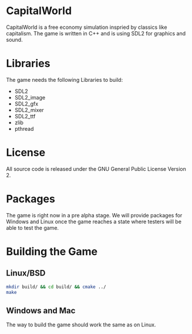 # CapitalWorld
CapitalWorld is a free economy simulation inspried by classics like capitalism. The game is written in C++ and is using SDL2 for graphics and sound.

# Libraries
The game needs the following Libraries to build:

* SDL2
* SDL2_image
* SDL2_gfx
* SDL2_mixer
* SDL2_ttf
* zlib
* pthread

# License
All source code is released under the GNU General Public License Version 2.

# Packages
The game is right now in a pre alpha stage. We will provide packages for Windows and Linux once the game reaches a state where testers will be able to test the game.

# Building the Game
## Linux/BSD 
```bash
mkdir build/ && cd build/ && cmake ../
make
```
## Windows and Mac
The way to build the game should work the same as on Linux.
